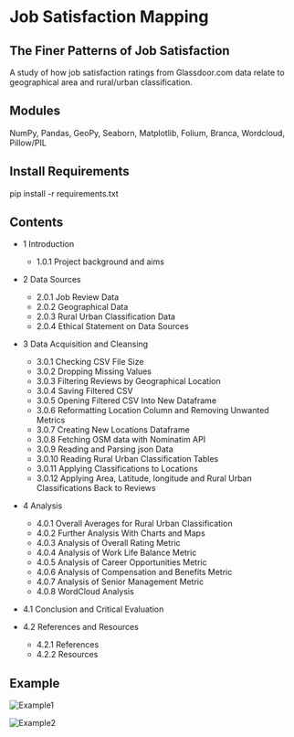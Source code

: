 # Job Satisfaction Mapping
## The Finer Patterns of Job Satisfaction
A study of how job satisfaction ratings from Glassdoor.com data relate to geographical area and rural/urban classification.

## Modules
NumPy, Pandas, GeoPy, Seaborn, Matplotlib, Folium, Branca, Wordcloud, Pillow/PIL

## Install Requirements
pip install -r requirements.txt

## Contents
- 1 Introduction

  - 1.0.1 Project background and aims

- 2 Data Sources
  - 2.0.1 Job Review Data
  - 2.0.2 Geographical Data
  - 2.0.3 Rural Urban Classification Data
  - 2.0.4 Ethical Statement on Data Sources
    
- 3 Data Acquisition and Cleansing
  - 3.0.1 Checking CSV File Size
  - 3.0.2 Dropping Missing Values
  - 3.0.3 Filtering Reviews by Geographical Location
  - 3.0.4 Saving Filtered CSV
  - 3.0.5 Opening Filtered CSV Into New Dataframe
  - 3.0.6 Reformatting Location Column and Removing Unwanted Metrics
  - 3.0.7 Creating New Locations Dataframe
  - 3.0.8 Fetching OSM data with Nominatim API
  - 3.0.9 Reading and Parsing json Data
  - 3.0.10 Reading Rural Urban Classification Tables
  - 3.0.11 Applying Classifications to Locations
  - 3.0.12 Applying Area, Latitude, longitude and Rural Urban Classifications Back to Reviews

- 4 Analysis
  - 4.0.1 Overall Averages for Rural Urban Classification
  - 4.0.2 Further Analysis With Charts and Maps
  - 4.0.3 Analysis of Overall Rating Metric
  - 4.0.4 Analysis of Work Life Balance Metric
  - 4.0.5 Analysis of Career Opportunities Metric
  - 4.0.6 Analysis of Compensation and Benefits Metric
  - 4.0.7 Analysis of Senior Management Metric
  - 4.0.8 WordCloud Analysis

- 4.1 Conclusion and Critical Evaluation

- 4.2 References and Resources
  - 4.2.1 References
  - 4.2.2 Resources

## Example

![Example1](https://github.com/JJ-10/Job_Satisfaction_Mapping/assets/83073590/832102ef-6e2a-4648-b9fa-746e4c8907df)

![Example2](https://github.com/JJ-10/Job_Satisfaction_Mapping/assets/83073590/5ec4d4b3-43bd-487e-8370-599e9050a189)


